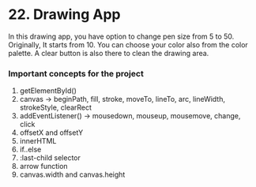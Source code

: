 # 22. Drawing App

In this drawing app, you have option to change pen size from 5 to 50. Originally, It starts from 10. You can choose your color also from the color palette. A clear button is also there to clean the drawing area.

### Important concepts for the project

1. getElementById()
2. canvas -> beginPath, fill, stroke, moveTo, lineTo, arc, lineWidth, strokeStyle, clearRect
3. addEventListener() -> mousedown, mouseup, mousemove, change, click
4. offsetX and offsetY
5. innerHTML
6. if..else 
7. :last-child selector
8. arrow function
9. canvas.width and canvas.height
